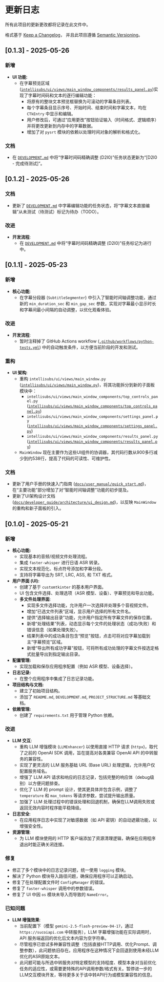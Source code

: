 # 更新日志

所有此项目的更新更改都将记录在此文件中。

格式基于 [Keep a Changelog](https://keepachangelog.com/zh-CN/1.0.0/)，
并且此项目遵循 [Semantic Versioning](https://semver.org/spec/v2.0.0.html)。

## [0.1.3] - 2025-05-26

### 新增

- **UI 功能**:
    - 在字幕预览区域 ([`intellisubs/ui/views/main_window_components/results_panel.py`](intellisubs/ui/views/main_window_components/results_panel.py:1))实现了字幕时间码和文本的逐行编辑功能：
        - 将原有的整块文本预览框替换为可滚动的字幕条目列表。
        - 每个字幕条目显示序号、开始时间、结束时间和字幕文本，均在 `CTkEntry` 中显示和编辑。
        - 用户修改后，可通过“应用更改”按钮验证输入（时间格式、逻辑顺序）并将更改更新到内存中的字幕数据。
        - 增加了对 `pysrt` 模块的依赖以处理时间对象的解析和格式化。

### 文档

- 在 [`DEVELOPMENT.md`](DEVELOPMENT.md:1) 中将“字幕时间码精确调整 (D2I0)”任务状态更新为“[D2I0 - 完成待测试]”。

## [0.1.2] - 2025-05-26

### 文档

- 更新了 [`DEVELOPMENT.md`](DEVELOPMENT.md:1) 中字幕编辑功能的任务状态，将“字幕文本直接编辑”从未测试（待测试）标记为待办（TODO）。

### 改进

- **开发流程**:
    - 在 [`DEVELOPMENT.md`](DEVELOPMENT.md:1) 中将“字幕时间码精确调整 (D2I0)”任务标记为进行中。

## [0.1.1] - 2025-05-23

### 新增

- **核心功能**:
    - 在字幕分段器 (`SubtitleSegmenter`) 中引入了智能时间轴调整功能，通过新的 `min_duration_sec` 和 `min_gap_sec` 参数，实现对字幕最小显示时长和字幕间最小间隔的自动调整，以优化观看体验。

### 改进

- **开发流程**:
    - 暂时注释掉了 GitHub Actions workflow ([`.github/workflows/python-tests.yml`](.github/workflows/python-tests.yml:1)) 中的自动触发条件，以方便当前阶段的开发和测试。

### 重构

- **UI 架构**:
    - 重构 `intellisubs/ui/views/main_window.py` ([`intellisubs/ui/views/main_window.py`](intellisubs/ui/views/main_window.py:1))，将其功能拆分到新的子面板模块中：
        - `intellisubs/ui/views/main_window_components/top_controls_panel.py` ([`intellisubs/ui/views/main_window_components/top_controls_panel.py`](intellisubs/ui/views/main_window_components/top_controls_panel.py:0))
        - `intellisubs/ui/views/main_window_components/settings_panel.py` ([`intellisubs/ui/views/main_window_components/settings_panel.py`](intellisubs/ui/views/main_window_components/settings_panel.py:0))
        - `intellisubs/ui/views/main_window_components/results_panel.py` ([`intellisubs/ui/views/main_window_components/results_panel.py`](intellisubs/ui/views/main_window_components/results_panel.py:0))
    - `MainWindow` 现在主要作为这些UI组件的协调器，其代码行数从900多行减少到约538行，提高了代码的可读性、可维护性。

### 文档

- 更新了用户手册的快速入门指南 ([`docs/user_manual/quick_start.md`](docs/user_manual/quick_start.md:1))，在“主要功能”部分增加了对“智能时间轴调整”功能的初步提及。
- 更新了UI架构设计文档 ([`docs/developer_guide/architecture/ui_design.md`](docs/developer_guide/architecture/ui_design.md:1))，以反映 `MainWindow` 的重构和新子面板的引入。
## [0.1.0] - 2025-05-21

### 新增

- **核心功能:**
    - 实现基本的音频/视频文件处理流程。
    - 集成 `faster-whisper` 进行日语 ASR 转录。
    - 实现文本规范化、标点符号添加和字幕分段。
    - 支持将字幕导出为 SRT, LRC, ASS, 和 TXT 格式。
- **用户界面 (UI):**
    - 创建了基于 `customtkinter` 的基本用户界面。
    - UI 包含文件选择、处理选项（ASR 模型、设备）、字幕预览和导出功能。
    - **多文件处理界面**:
        - 实现多文件选择功能，允许用户一次选择并处理多个音视频文件。
        - 增加“已选文件列表”区域，显示用户选择的所有文件名。
        - 提供“选择输出目录”功能，允许用户指定所有字幕文件的保存位置。
        - 新增“处理结果”列表，动态显示每个文件的处理状态（成功/失败）和错误信息（如果处理失败）。
        - 结果列表中的成功条目包含“预览”按钮，点击可将对应字幕加载到主“字幕预览”区域。
        - 新增“导出所有成功字幕”按钮，可将所有成功处理的字幕文件按选定格式批量导出到指定输出目录。
- **配置管理:**
    - 实现加载和保存应用程序配置（例如 ASR 模型、设备选择）。
- **日志记录:**
    - 在整个应用程序中集成了日志记录功能。
- **项目结构与文档:**
    - 建立了初始项目结构。
    - 添加了 `README.md`, `DEVELOPMENT.md`, `PROJECT_STRUCTURE.md` 等基础文档。
- **依赖管理:**
    - 创建了 `requirements.txt` 用于管理 Python 依赖。

### 改进

- **LLM 交互**:
    - 重构 LLM 增强模块 (`LLMEnhancer`) 以使用直接 HTTP 请求 (`httpx`)，取代了之前的 OpenAI SDK 调用，旨在提高对各类兼容 OpenAI API 的中转服务的兼容性。
    - 实现了更灵活的 LLM 服务基础 URL (Base URL) 处理逻辑，允许用户仅配置服务域名。
    - 增强了 LLM API 请求和响应的日志记录，包括完整的响应体（debug级别）以方便问题排查。
    - 优化了 LLM 的 prompt 设计，使其更具体并包含示例，调整了 `temperature` 和 `max_tokens` 等请求参数，尝试提升输出质量。
    - 加强了 LLM 处理过程中的错误处理和回退机制，确保在LLM调用失败或返回无效内容时程序能平稳降级。
- **日志安全**:
    - 在应用程序日志中实现了对敏感数据（如 API 密钥）的自动遮蔽功能，以增强安全性。
- **资源管理**:
    - 为 LLM 模块使用的 HTTP 客户端添加了资源清理逻辑，确保在应用程序退出时能正确关闭连接。

### 修复

- 修正了多个模块中的日志记录问题，统一使用 `logging` 模块。
- 解决了 Python 模块导入路径问题，确保应用程序可以正确启动。
- 修复了在处理配置文件时 `ConfigManager` 的错误。
- 修复了 `faster-whisper` 调用中的参数错误。
- 修复了 UI 中因 `os` 模块未导入而导致的 `NameError`。

### 已知问题

- **LLM 增强效果**:
    - 当前配置下（模型 `gemini-2.5-flash-preview-04-17`，通过 `https://sucoiapi.com` 中转服务），LLM 字幕增强功能在实际调用时，API 服务端返回的优化后文本内容为空字符串。
    - 尽管程序已尝试多种兼容性调整（包括直接HTTP调用、优化Prompt、调整参数），此问题依旧存在。应用程序在这种情况下会回退到使用未经LLM优化的ASR原始文本。
    - 此问题可能与所选中转服务对特定模型的支持程度、模型本身对当前优化任务的适应性，或需要更特殊的API调用参数/格式有关。暂停进一步的LLM交互模块开发，等待更多关于该中转API行为或模型兼容性的信息。